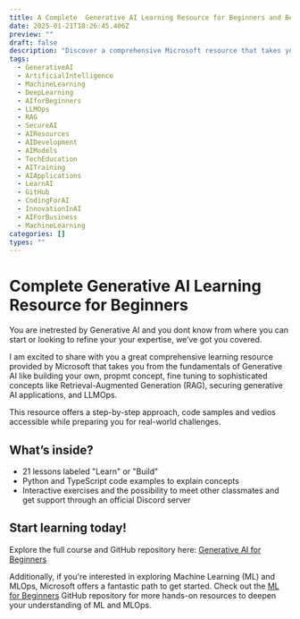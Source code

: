 ```yaml
---
title: A Complete  Generative AI Learning Resource for Beginners and Beyond
date: 2025-01-21T18:26:45.406Z
preview: ""
draft: false
description: "Discover a comprehensive Microsoft resource that takes you from AI fundamentals to advanced topics like RAG, securing AI applications, and LLMOps. Access hands-on materials and code samples on GitHub."
tags:
  - GenerativeAI
  - ArtificialIntelligence
  - MachineLearning
  - DeepLearning
  - AIforBeginners
  - LLMOps
  - RAG
  - SecureAI
  - AIResources
  - AIDevelopment
  - AIModels
  - TechEducation
  - AITraining
  - AIApplications
  - LearnAI
  - GitHub
  - CodingForAI
  - InnovationInAI
  - AIForBusiness
  - MachineLearning
categories: []
types: ""
---
```


# Complete Generative AI Learning Resource for Beginners

You are inetrested by Generative AI and you dont know from where you can start or looking to refine your your expertise, we’ve got you covered.

I am excited to share with you a great comprehensive learning resource provided by Microsoft that takes you from the fundamentals of Generative AI like building your own, propmt concept, fine tuning to sophisticated concepts like Retrieval-Augmented Generation (RAG), securing generative AI applications, and LLMOps.

This resource offers a step-by-step approach, code samples and vedios accessible while preparing you for real-world challenges.

## What’s inside?

- 21 lessons labeled "Learn" or "Build"
- Python and TypeScript code examples to explain concepts
- Interactive exercises and the possibility to meet other classmates and get support through an official Discord server

## Start learning today!

Explore the full course and GitHub repository here: [Generative AI for Beginners](https://microsoft.github.io/generative-ai-for-beginners/#/)

Additionally, if you're interested in exploring Machine Learning (ML) and MLOps, Microsoft offers a fantastic path to get started. Check out the [ML for Beginners](https://github.com/microsoft/ML-For-Beginners?WT.mc_id=academic-105485-koreyst) GitHub repository for more hands-on resources to deepen your understanding of ML and MLOps.